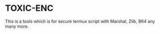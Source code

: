 # TOXIC-ENC
This is a tools which is for secure termux script with Marshal, Zlib, B64 any many more.
